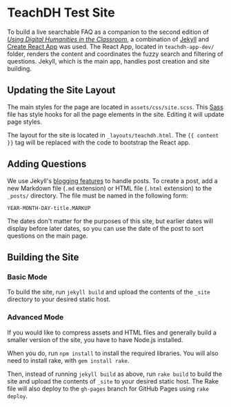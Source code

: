 # TeachDH Test Site

To build a live searchable FAQ as a companion to the second edition of [*Using Digital Humanities in the Classroom*](https://www.bloomsbury.com/uk/using-digital-humanities-in-the-classroom-9781350029750/), a combination of [Jekyll](https://github.com/jekyll/jekyll) and [Create React App](https://github.com/facebook/create-react-app) was used. The React App, located in `teachdh-app-dev/` folder, renders the content and coordinates the fuzzy search and filtering of questions. Jekyll, which is the main app, handles post creation and site building.

## Updating the Site Layout

The main styles for the page are located in `assets/css/site.scss`. This [Sass](https://sass-lang.com/) file has style hooks for all the page elements in the site. Editing it will update page styles.

The layout for the site is located in `_layouts/teachdh.html`. The `{{ content }}` tag will be replaced with the code to bootstrap the React app.

## Adding Questions

We use Jekyll's [blogging features](https://jekyllrb.com/docs/posts/) to handle posts. To create a post, add a new Markdown file (`.md` extension) or HTML file (`.html` extension) to the `_posts/` directory. The file must be named in the following form:

~~~
YEAR-MONTH-DAY-title.MARKUP
~~~

The dates don't matter for the purposes of this site, but earlier dates will display before later dates, so you can use the date of the post to sort questions on the main page.

## Building the Site

### Basic Mode

To build the site, run `jekyll build` and upload the contents of the `_site` directory to your desired static host.

### Advanced Mode

If you would like to compress assets and HTML files and generally build a smaller version of the site, you have to have Node.js installed.

When you do, run `npm install` to install the required libraries. You will also need to install rake, with `gem install rake`.

Then, instead of running `jekyll build` as above, run `rake build` to build the site and upload the contents of `_site` to your desired static host. The Rake file will also deploy to the `gh-pages` branch for GitHub Pages using `rake deploy`.
